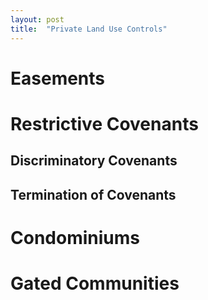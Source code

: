 ```yaml
---
layout: post
title:  "Private Land Use Controls"
---
```


# Easements

# Restrictive Covenants

## Discriminatory Covenants

## Termination of Covenants

# Condominiums

# Gated Communities